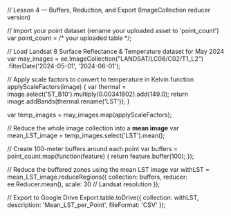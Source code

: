 // Lesson 4 — Buffers, Reduction, and Export (ImageCollection reducer version)

// Import your point dataset (rename your uploaded asset to 'point_count')
var point_count = /* your uploaded table */;

// Load Landsat 8 Surface Reflectance & Temperature dataset for May 2024
var may_images = ee.ImageCollection("LANDSAT/LC08/C02/T1_L2")
  .filterDate('2024-05-01', '2024-06-01');

// Apply scale factors to convert to temperature in Kelvin
function applyScaleFactors(image) {
  var thermal = image.select('ST_B10').multiply(0.00341802).add(149.0);
  return image.addBands(thermal.rename('LST'));
}

var temp_images = may_images.map(applyScaleFactors);

// Reduce the whole image collection into a **mean image**
var mean_LST_image = temp_images.select('LST').mean();

// Create 100-meter buffers around each point
var buffers = point_count.map(function(feature) {
  return feature.buffer(100);
});

// Reduce the buffered zones using the mean LST image
var withLST = mean_LST_image.reduceRegions({
  collection: buffers,
  reducer: ee.Reducer.mean(),
  scale: 30  // Landsat resolution
});

// Export to Google Drive
Export.table.toDrive({
  collection: withLST,
  description: 'Mean_LST_per_Point',
  fileFormat: 'CSV'
});
